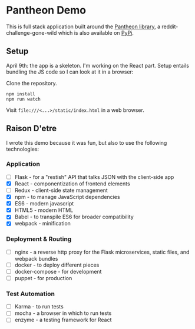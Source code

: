 # Pantheon Demo

This is full stack application built around the [Pantheon library](https://github.com/carawarner/pantheon), a reddit-challenge-gone-wild which is also available on [PyPi](https://pypi.org/project/pantheon-generator/).

## Setup

April 9th: the app is a skeleton. I'm working on the React part. Setup entails bundling the JS code so I can look at it in a browser:

Clone the repository.
```
npm install
npm run watch
```
Visit `file:///<...>/static/index.html` in a web browser.

## Raison D'etre

I wrote this demo because it was fun, but also to use the following technologies:

### Application
- [ ] Flask - for a "restish" API that talks JSON with the client-side app
- [x] React - componentization of frontend elements
- [ ] Redux - client-side state management
- [x] npm - to manage JavaScript dependencies
- [x] ES6 - modern javascript
- [x] HTML5 - modern HTML
- [x] Babel - to transpile ES6 for broader compatibility
- [x] webpack - minification

### Deployment & Routing
- [ ] nginx - a reverse http proxy for the Flask microservices, static files, and webpack bundles
- [ ] docker - to deploy different pieces
- [ ] docker-compose - for development
- [ ] puppet - for production

### Test Automation
- [ ] Karma - to run tests
- [ ] mocha - a browser in which to run tests
- [ ] enzyme - a testing framework for React
